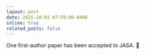 ```yaml
---
layout: post
date: 2025-10-01 07:59:00-0400
inline: true
related_posts: false
---
```


One first-author paper has been accepted to JASA. :tada: 
